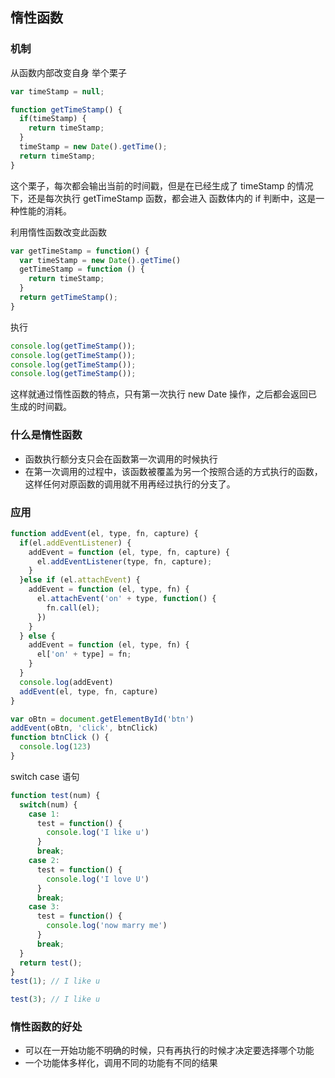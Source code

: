 ## 惰性函数
### 机制
从函数内部改变自身
举个栗子
```js
var timeStamp = null;

function getTimeStamp() {
  if(timeStamp) {
    return timeStamp;
  }
  timeStamp = new Date().getTime();
  return timeStamp;
}
```
这个栗子，每次都会输出当前的时间戳，但是在已经生成了 timeStamp 的情况下，还是每次执行 getTimeStamp 函数，都会进入 函数体内的 if 判断中，这是一种性能的消耗。

利用惰性函数改变此函数
```js
var getTimeStamp = function() {
  var timeStamp = new Date().getTime()
  getTimeStamp = function () {
    return timeStamp;
  }
  return getTimeStamp();
}
```
执行
```js
console.log(getTimeStamp());
console.log(getTimeStamp());
console.log(getTimeStamp());
console.log(getTimeStamp());
```
这样就通过惰性函数的特点，只有第一次执行 new Date 操作，之后都会返回已生成的时间戳。

### 什么是惰性函数
- 函数执行额分支只会在函数第一次调用的时候执行
- 在第一次调用的过程中，该函数被覆盖为另一个按照合适的方式执行的函数，这样任何对原函数的调用就不用再经过执行的分支了。

### 应用
```js
function addEvent(el, type, fn, capture) {
  if(el.addEventListener) {
    addEvent = function (el, type, fn, capture) {
      el.addEventListener(type, fn, capture);
    }
  }else if (el.attachEvent) {
    addEvent = function (el, type, fn) {
      el.attachEvent('on' + type, function() {
        fn.call(el);
      })
    }
  } else {
    addEvent = function (el, type, fn) {
      el['on' + type] = fn;
    }
  }
  console.log(addEvent)
  addEvent(el, type, fn, capture)
}

var oBtn = document.getElementById('btn')
addEvent(oBtn, 'click', btnClick)
function btnClick () {
  console.log(123)
}
```

switch case 语句
```js
function test(num) {
  switch(num) {
    case 1:
      test = function() {
        console.log('I like u')
      }
      break;
    case 2:
      test = function() {
        console.log('I love U')
      }
      break;
    case 3:
      test = function() {
        console.log('now marry me')
      }
      break;
  }
  return test();
}
test(1); // I like u

test(3); // I like u

```
### 惰性函数的好处
- 可以在一开始功能不明确的时候，只有再执行的时候才决定要选择哪个功能
- 一个功能体多样化，调用不同的功能有不同的结果